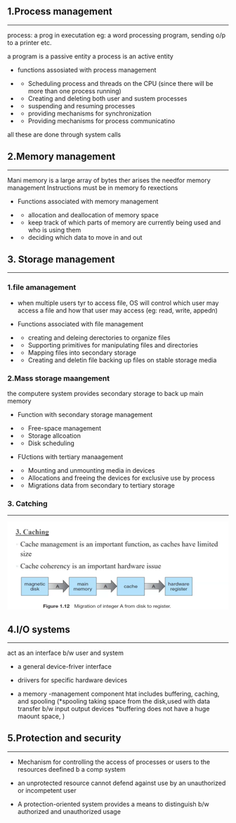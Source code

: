 ## 1.Process management
------------------
process:  a prog in executation
 eg: a word processing program, sending o/p to a printer etc.

a program is a passive entity
a process is an active entity

* functions assosiated with process management

* * Scheduling process and threads on the CPU (since there will be more than one process running)

* * Creating and deleting both user and sustem processes

* * suspending and resuming processes

* * providing mechanisms for synchronization

* * Providing mechanisms for process communicatino

all these are done through system calls

## 2.Memory management
----
Mani memory is a large array of bytes ther arises the needfor memory management
Instructions must be in memory fo rexections

* Functions associated with memory management
 
 * * allocation and deallocation of memory space
 
 * * keep track of which parts of memory are currently being used and who is using them
 
 * * deciding which data to move in and out

## 3. Storage management
---
### 1.file amanagement
* when multiple users tyr to access file, OS will control which user may access a file and how that user may access (eg: read, write, appedn)

* Functions associated with file management
 
* * creating and deleing derectories to organize files

* * Supporting primitives for manipulating files and directories 

* * Mapping files into secondary storage

* * Creating and deletin file
backing up files on stable storage media

### 2.Mass storage maangement
the computere system provides secondary storage to back up main memory

* Function with secondary storage management

* * Free-space management

* * Storage allcoation

* * Disk scheduling

* FUctions with tertiary manaagement

* * Mounting and unmounting media in devices

* * Allocations and freeing the devices for exclusive use by process 

* * Migrations data from secondary to tertiary storage

### 3. Catching
---
 ![caching](./img/caching.png)

## 4.I/O systems
---
act as an interface b/w  user and system
* a general device-friver interface 

* driivers for specific hardware devices

* a memory -management component htat includes buffering, caching, and spooling
 (*spooling taking space from the disk,used with data transfer b/w input output devices
 *buffering does not have a huge maount space, 
)

## 5.Protection and security
---

* Mechanism for controlling the access of processes or users to the resources deefined b a comp system

* an unprotected resource cannot defend against use by an unauthorized or incompetent user

* A protection-oriented system provides a means to distinguish b/w authorized and unauthorized usage



